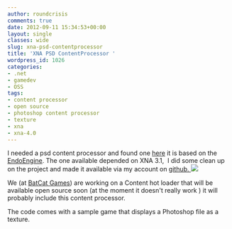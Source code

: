 ```yaml
---
author: roundcrisis
comments: true
date: 2012-09-11 15:34:53+00:00
layout: single
classes: wide
slug: xna-psd-contentprocessor
title: 'XNA PSD ContentProcessor '
wordpress_id: 1026
categories:
- .net
- gamedev
- OSS
tags:
- content processor
- open source
- photoshop content processor
- texture
- xna
- xna-4.0
---
```


I needed a psd content processor and found one [here](http://blogs.msdn.com/b/shawnhar/archive/2009/05/21/photoshop-texture-importer-redux.aspx) it is based on the [EndoEngine](http://www.endogine.com/CS/). The one available depended on XNA 3.1,  I did some clean up on the project and made it available via my account on [github. ![](https://a248.e.akamai.net/assets.github.com/images/error/angry_unicorn.png?1334862345)](http://github.com/Andrea/Photoshop-Content-Processor-for-XNA)

We (at [BatCat Games](http://www.batcatgames.com)) are working on a Content hot loader that will be available open source soon (at the moment it doesn't really work ) it will probably include this content processor.

The code comes with a sample game that displays a Photoshop file as a texture.
